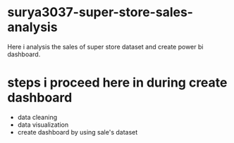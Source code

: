 # surya3037-super-store-sales-analysis

Here i analysis the sales of super store dataset and create power bi dashboard.
# steps i proceed here in during create dashboard
* data cleaning
* data visualization
* create dashboard
by using sale's dataset
